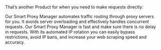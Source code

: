 
That’s another Product for when you need to make requests directly:

Our Smart Proxy Manager automates traffic routing through proxy servers for you. It avoids server overloading and effectively handles concurrent requests.
Our Smart Proxy Manager is fast and make sure there is no delay in requests. With its automated IP rotation you can easily bypass restrictions, avoid IP bans, and increase your web scraping speed and accuracy.
